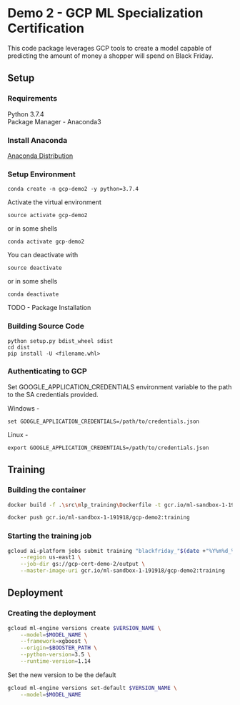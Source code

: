 # Demo 2 - GCP ML Specialization Certification

This code package leverages GCP tools to create a model capable of
predicting the amount of money a shopper will spend on Black Friday.

## Setup

### Requirements
Python 3.7.4  
Package Manager - Anaconda3
### Install Anaconda
[Anaconda Distribution](https://docs.anaconda.com/anaconda/install/)

### Setup Environment
```
conda create -n gcp-demo2 -y python=3.7.4
```

Activate the virtual environment
```
source activate gcp-demo2
```
or in some shells
```
conda activate gcp-demo2
```
You can deactivate with
```
source deactivate
```
or in some shells
```
conda deactivate
```

TODO - Package Installation
### Building Source Code
```
python setup.py bdist_wheel sdist
cd dist
pip install -U <filename.whl>
```

### Authenticating to GCP
Set GOOGLE_APPLICATION_CREDENTIALS environment variable to the path to the SA credentials provided.  

Windows -
```
set GOOGLE_APPLICATION_CREDENTIALS=/path/to/credentials.json
```

Linux -
```
export GOOGLE_APPLICATION_CREDENTIALS=/path/to/credentials.json
```

## Training

### Building the container

```bash
docker build -f .\src\mlp_training\Dockerfile -t gcr.io/ml-sandbox-1-191918/gcp-demo2:training ./
```

```bash
docker push gcr.io/ml-sandbox-1-191918/gcp-demo2:training
```

### Starting the training job

```bash
gcloud ai-platform jobs submit training "blackfriday_"$(date +"%Y%m%d_%H%M%S") \
    --region us-east1 \
    --job-dir gs://gcp-cert-demo-2/output \
    --master-image-uri gcr.io/ml-sandbox-1-191918/gcp-demo2:training
```

## Deployment

### Creating the deployment 

```bash
gcloud ml-engine versions create $VERSION_NAME \
    --model=$MODEL_NAME \
    --framework=xgboost \
    --origin=$BOOSTER_PATH \
    --python-version=3.5 \
    --runtime-version=1.14
```

Set the new version to be the default

```bash
gcloud ml-engine versions set-default $VERSION_NAME \
    --model=$MODEL_NAME 
```